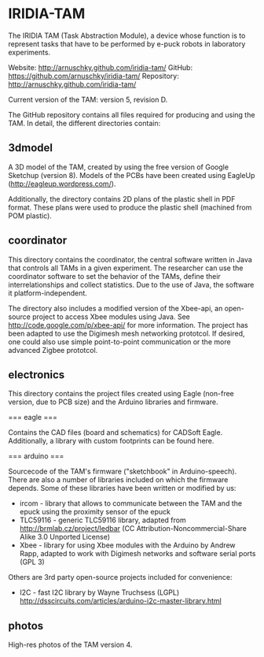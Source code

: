 IRIDIA-TAM
==========

The IRIDIA TAM (Task Abstraction Module), a device whose function is to represent tasks that have to be performed by e-puck robots in laboratory experiments.

Website: http://arnuschky.github.com/iridia-tam/
GitHub: https://github.com/arnuschky/iridia-tam/
Repository: http://arnuschky.github.com/iridia-tam/

Current version of the TAM: version 5, revision D.

The GitHub repository contains all files required for producing and using the TAM. In detail, the different directories contain:


3dmodel
-------

A 3D model of the TAM, created by using the free version of Google Sketchup (version 8). Models of the PCBs have been created using EagleUp (http://eagleup.wordpress.com/).

Additionally, the directory contains 2D plans of the plastic shell in PDF format. These plans were used to produce the plastic shell (machined from POM plastic).


coordinator
-----------

This directory contains the coordinator, the central software written in Java that controls all TAMs in a given experiment. The researcher can use the coordinator software to set the behavior of the TAMs, define their interrelationships and collect statistics. Due to the use of Java, the software it platform-independent.

The directory also includes a modified version of the Xbee-api, an open-source project to access Xbee modules using Java. See http://code.google.com/p/xbee-api/ for more information. The project has been adapted to use the Digimesh mesh networking prototcol. If desired, one could also use simple point-to-point communication or the more advanced Zigbee prototcol.


electronics
-----------

This directory contains the project files created using Eagle (non-free version, due to PCB size) and the Arduino libraries and firmware.

=== eagle ===

Contains the CAD files (board and schematics) for CADSoft Eagle. Additionally, a library with custom footprints can be found here.

=== arduino ===

Sourcecode of the TAM's firmware ("sketchbook" in Arduino-speech). There are also a number of libraries included on which the firmware depends. Some of these libraries have been written or modified by us:

 - ircom - library that allows to communicate between the TAM and the epuck using the proximity sensor of the epuck
 - TLC59116 - generic TLC59116 library, adapted from http://brmlab.cz/project/ledbar (CC Attribution-Noncommercial-Share Alike 3.0 Unported License)
 - Xbee - library for using Xbee modules with the Arduino by Andrew Rapp, adapted to work with Digimesh networks and software serial ports (GPL 3)

Others are 3rd party open-source projects included for convenience:

 - I2C - fast I2C library by Wayne Truchsess (LGPL) http://dsscircuits.com/articles/arduino-i2c-master-library.html


photos
------

High-res photos of the TAM version 4.



